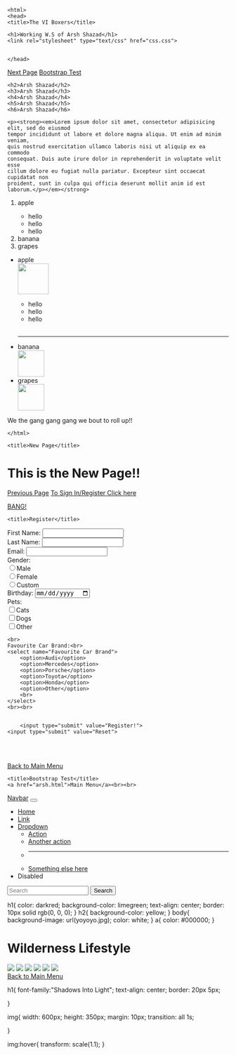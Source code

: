 <!DOCTYPE html>
	<html>
	<head>
	<title>The VI Boxers</title>
	
	<h1>Working W.S of Arsh Shazad</h1>
	<link rel="stylesheet" type="text/css" href="css.css">


	</head>
<body>
	<a href="hello.html">Next Page</a>
	<a href="bootstrap.html">Bootstrap Test</a><BR>

	

	<h2>Arsh Shazad</h2>
	<h3>Arsh Shazad</h3>
	<h4>Arsh Shazad</h4>
	<h5>Arsh Shazad</h5>
	<h6>Arsh Shazad</h6>

	<p><strong><em>Lorem ipsum dolor sit amet, consectetur adipisicing elit, sed do eiusmod
	tempor incididunt ut labore et dolore magna aliqua. Ut enim ad minim veniam,
	quis nostrud exercitation ullamco laboris nisi ut aliquip ex ea commodo
	consequat. Duis aute irure dolor in reprehenderit in voluptate velit esse
	cillum dolore eu fugiat nulla pariatur. Excepteur sint occaecat cupidatat non
	proident, sunt in culpa qui officia deserunt mollit anim id est laborum.</p></em></strong>
<ol>
	<li>apple</li>
	<ul><li>hello</li>
		<li>hello</li>
	<li>hello</li></ul>
	<li>banana</li>
	<li>grapes</li>
</ol>

<ul> 
	<li>apple</li>
	<img src="./apple.jpg" width="70px" height="70px">
	<ul><li>hello</li>
		<li>hello</li>
	<li>hello</li></ul><br><hr>
	<li>banana</li>
	<img src="https://images.app.goo.gl/8nEMc9Qa2sWhNYK59" width="60" height="60">
	<li>grapes</li>
	<img src="https://images.app.goo.gl/gwNZd1L2mUqv5s1N8" width="60" height="60">
	
</ul>		
	We the gang gang gang we bout to roll up!!
</body>




	</html>
<!DOCTYPE html>
<html>
<head>
	
	<title>New Page</title>
</head>
<body>
<h1>This is the New Page!!</h1>
<a href="arsh.html">Previous Page</a>
<a href="forms.html">To Sign In/Register Click here</a><BR>

<a href="kinda cool.html">BANG!</a>

</body>
</html><!DOCTYPE html>
<html>
<head>
	
	<title>Register</title>
</head>
<body>
<form>
	First Name: <input type="text" name="firstname"required><br>
	Last Name: <input type="text" name="lastname"required><br>
	Email: <input type="email" name="email"required><br>
	Gender:<br>
	<input type="radio" name="gender" value="Male"  required>Male<br>
	<input type="radio" name="gender" value="Female"required>Female<br>
	<input type="radio" name="gender" value="Custom"required>Custom<br>
	Birthday: <input type="date"required><br>
	Pets:<br>
	<input type="checkbox" name="cats">Cats<br>
	<input type="checkbox" name="dogs">Dogs<br>
	<input type="checkbox" name="other">Other<br>
	
	<br>
	Favourite Car Brand:<br>
	<select name="Favourite Car Brand">
		<option>Audi</option>
		<option>Mercedes</option>
		<option>Porsche</option>
		<option>Toyota</option>
		<option>Honda</option>
		<option>Other</option>
		<br>
	</select>
	<br><br>


		<input type="submit" value="Register!">
	<input type="submit" value="Reset">


</form>
</body><br>
<br>

<a href="arsh.html">Back to Main Menu</a>
</html>

<!DOCTYPE html>
<html>
<head>
	

	<title>Bootstrap Test</title>
	<a href="arsh.html">Main Menu</a><br><br>

  <nav class="navbar navbar-expand-lg bg-light">
  <div class="container-fluid">
    <a class="navbar-brand" href="#">Navbar</a>
    <button class="navbar-toggler" type="button" data-bs-toggle="collapse" data-bs-target="#navbarSupportedContent" aria-controls="navbarSupportedContent" aria-expanded="false" aria-label="Toggle navigation">
      <span class="navbar-toggler-icon"></span>
    </button>
    <div class="collapse navbar-collapse" id="navbarSupportedContent">
      <ul class="navbar-nav me-auto mb-2 mb-lg-0">
        <li class="nav-item">
          <a class="nav-link active" aria-current="page" href="#">Home</a>
        </li>
        <li class="nav-item">
          <a class="nav-link" href="#">Link</a>
        </li>
        <li class="nav-item dropdown">
          <a class="nav-link dropdown-toggle" href="#" id="navbarDropdown" role="button" data-bs-toggle="dropdown" aria-expanded="false">
            Dropdown
          </a>
          <ul class="dropdown-menu" aria-labelledby="navbarDropdown">
            <li><a class="dropdown-item" href="#">Action</a></li>
            <li><a class="dropdown-item" href="#">Another action</a></li>
            <li><hr class="dropdown-divider"></li>
            <li><a class="dropdown-item" href="#">Something else here</a></li>
          </ul>
        </li>
        <li class="nav-item">
          <a class="nav-link disabled">Disabled</a>
        </li>
      </ul>
      <form class="d-flex" role="search">
        <input class="form-control me-2" type="search" placeholder="Search" aria-label="Search">
        <button class="btn btn-outline-success" type="submit">Search</button>
      </form>
    </div>
  </div>
</nav>
</head>
<body>

</body>
</html>
  h1{
	color: darkred;
	background-color: limegreen;
	text-align: center;
	border: 10px solid rgb(0, 0, 0);
}
h2{
	background-color: yellow;
}
body{
	background-image: url(yoyoyo.jpg);
	color: white;
}
a{
	color: #000000;
}
<!DOCTYPE html>
<html>
<head>
	<title>A Cool Website?!</title>
	<H1>Wilderness Lifestyle</H1>
	<link rel="stylesheet" type="text/css" href="kinda cool.css">
</head>
<body>
	<div class="container">
<img src="goat.jpg">
<img src="panda.jpg">
<img src="tiger.jpg">
<img src="cheetah.jpg">
<img src="venom.jpg">
<img src="xoxo.jpg">
</div>
<a href="arsh.html">Back to Main Menu</a>

</body>
</html>
  
  h1{
	font-family:"Shadows Into Light";
	text-align: center;
	border: 20px 5px;
	
}

img{
	width: 600px;
	height: 350px;
	margin: 10px;
	transition: all 1s;

}

img:hover{
	transform: scale(1.1);
}
